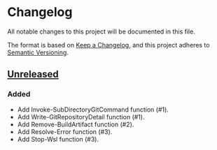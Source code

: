 # Changelog

All notable changes to this project will be documented in this file.

The format is based on [Keep a Changelog](https://keepachangelog.com/),
and this project adheres to [Semantic Versioning](https://semver.org/spec/v2.0.0.html).

## [Unreleased]

### Added

- Add Invoke-SubDirectoryGitCommand function (#1).
- Add Write-GitRepositoryDetail function (#1).
- Add Remove-BuildArtifact function (#2).
- Add Resolve-Error function (#3).
- Add Stop-Wsl function (#3).

[unreleased]: https://github.com/lancra/pwsh/compare/v0.1.0-preview0...HEAD
